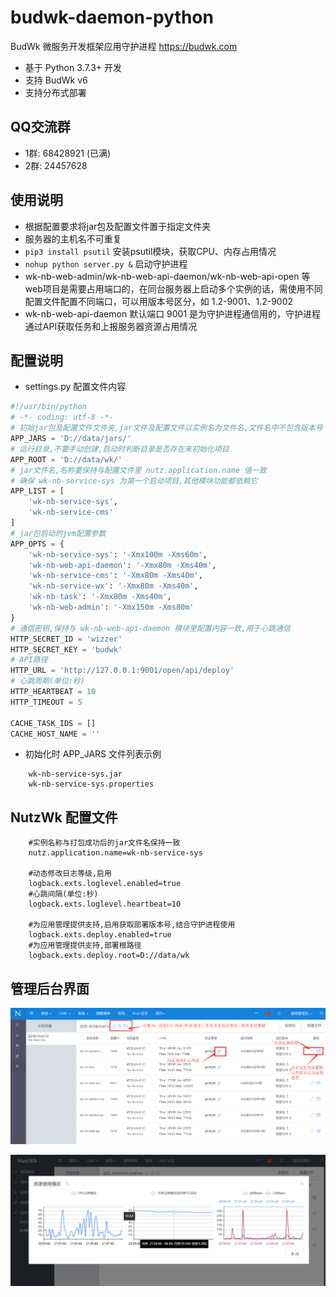 # budwk-daemon-python
BudWk 微服务开发框架应用守护进程 https://budwk.com

* 基于 Python 3.7.3+ 开发
* 支持 BudWk v6 
* 支持分布式部署

## QQ交流群
* 1群: 68428921 (已满)
* 2群: 24457628


## 使用说明

* 根据配置要求将jar包及配置文件置于指定文件夹
* 服务器的主机名不可重复
* `pip3 install psutil` 安装psutil模块，获取CPU、内存占用情况
* `nohup python server.py &` 启动守护进程
* wk-nb-web-admin/wk-nb-web-api-daemon/wk-nb-web-api-open 等web项目是需要占用端口的，在同台服务器上启动多个实例的话，需使用不同配置文件配置不同端口，可以用版本号区分，如 1.2-9001、1.2-9002
* wk-nb-web-api-daemon 默认端口 9001 是为守护进程通信用的，守护进程通过API获取任务和上报服务器资源占用情况

## 配置说明

* settings.py 配置文件内容
```python
#!/usr/bin/python
# -*- coding: utf-8 -*-
# 初始jar包及配置文件文件夹,jar文件及配置文件以实例名为文件名,文件名中不包含版本号
APP_JARS = 'D://data/jars/'
# 运行目录,不要手动创建,启动时判断目录是否存在来初始化项目
APP_ROOT = 'D://data/wk/'
# jar文件名,名称要保持与配置文件里 nutz.application.name 值一致
# 确保 wk-nb-service-sys 为第一个启动项目,其他模块功能都依赖它
APP_LIST = [
    'wk-nb-service-sys',
    'wk-nb-service-cms'
]
# jar包启动的jvm配置参数
APP_OPTS = {
    'wk-nb-service-sys': '-Xmx100m -Xms60m',
    'wk-nb-web-api-daemon': '-Xmx80m -Xms40m',
    'wk-nb-service-cms': '-Xmx80m -Xms40m',
    'wk-nb-service-wx': '-Xmx80m -Xms40m',
    'wk-nb-task': '-Xmx80m -Xms40m',
    'wk-nb-web-admin': '-Xmx150m -Xms80m'
}
# 通信密钥,保持与 wk-nb-web-api-daemon 模块里配置内容一致,用于心跳通信
HTTP_SECRET_ID = 'wizzer'
HTTP_SECRET_KEY = 'budwk'
# API路径
HTTP_URL = 'http://127.0.0.1:9001/open/api/deploy'
# 心跳周期(单位:秒)
HTTP_HEARTBEAT = 10
HTTP_TIMEOUT = 5

CACHE_TASK_IDS = []
CACHE_HOST_NAME = ''
```
* 初始化时 APP_JARS 文件列表示例
```text
    wk-nb-service-sys.jar
    wk-nb-service-sys.properties
```

## NutzWk 配置文件

```text
    #实例名称与打包成功后的jar文件名保持一致
    nutz.application.name=wk-nb-service-sys
    
    #动态修改日志等级,启用
    logback.exts.loglevel.enabled=true
    #心跳间隔(单位:秒)
    logback.exts.loglevel.heartbeat=10
    
    #为应用管理提供支持,启用获取部署版本号,结合守护进程使用
    logback.exts.deploy.enabled=true
    #为应用管理提供支持,部署根路径
    logback.exts.deploy.root=D://data/wk
```

## 管理后台界面

![demo1](demo1.png)


![demo2](demo2.png)